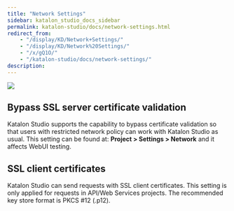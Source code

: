 ```yaml
---
title: "Network Settings" 
sidebar: katalon_studio_docs_sidebar
permalink: katalon-studio/docs/network-settings.html 
redirect_from:
    - "/display/KD/Network+Settings/"
    - "/display/KD/Network%20Settings/"
    - "/x/gQ1O/"
    - "/katalon-studio/docs/network-settings/"
description: 
---
```


![](../../images/katalon-studio/project-settings-network.png)

## Bypass SSL server certificate validation

Katalon Studio supports the capability to bypass certificate validation so that users with restricted network policy can work with Katalon Studio as usual. This setting can be found at: **Project > Settings > Network** and it affects WebUI testing.

## SSL client certificates

Katalon Studio can send requests with SSL client certificates. This setting is only applied for requests in API/Web Services projects. The recommended key store format is PKCS #12 (.p12).
